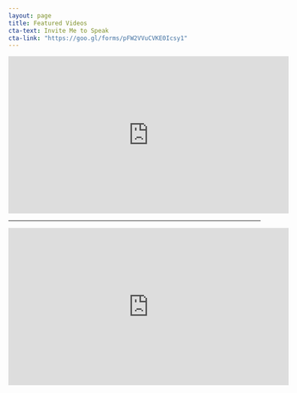 ```yaml
---
layout: page
title: Featured Videos
cta-text: Invite Me to Speak
cta-link: "https://goo.gl/forms/pFW2VVuCVKE0Icsy1"
---
```



<iframe width="560" height="315" src="https://www.youtube-nocookie.com/embed/GPsa955fNQE?rel=0" frameborder="0" allow="autoplay; encrypted-media" allowfullscreen></iframe>

____

<iframe width="560" height="315" src="https://www.youtube-nocookie.com/embed/N_jX2ck__ME?rel=0" frameborder="0" allow="autoplay; encrypted-media" allowfullscreen></iframe>
